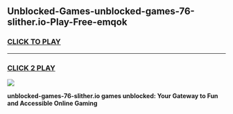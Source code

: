 
## Unblocked-Games-unblocked-games-76-slither.io-Play-Free-emqok
<h3>
<a href="https://premium76.site?title=unblocked-games-76-slither.io&ref=23A">CLICK TO PLAY</a></h3>
<hr>

<h3>
<a href="https://premium76.site?title=unblocked-games-76-slither.io&ref=23A">CLICK 2 PLAY</a>
  
</h3>

<a href="https://premium76.site?title=unblocked-games-76-slither.io&ref=23A"><img src="https://clearcache.store/games.png"></a>


**unblocked-games-76-slither.io games unblocked: Your Gateway to Fun and Accessible Online Gaming**
